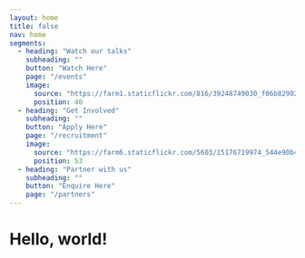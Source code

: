 ```yaml
---
layout: home
title: false
nav: home
segments:
  - heading: "Watch our talks"
    subheading: ""
    button: "Watch Here"
    page: "/events"
    image:
      source: "https://farm1.staticflickr.com/816/39248749030_f06b829024_k_d.jpg"
      position: 40
  - heading: "Get Involved"
    subheading: ""
    button: "Apply Here"
    page: "/recruitment"
    image:
      source: "https://farm6.staticflickr.com/5603/15176719974_544e90b422_k_d.jpg"
      position: 53
  - heading: "Partner with us"
    subheading: ""
    button: "Enquire Here"
    page: "/partners"
---
```


# Hello, world!
